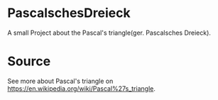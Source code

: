 # PascalschesDreieck
A small Project about the Pascal's triangle(ger. Pascalsches Dreieck).

# Source
See more about Pascal's triangle on https://en.wikipedia.org/wiki/Pascal%27s_triangle.
